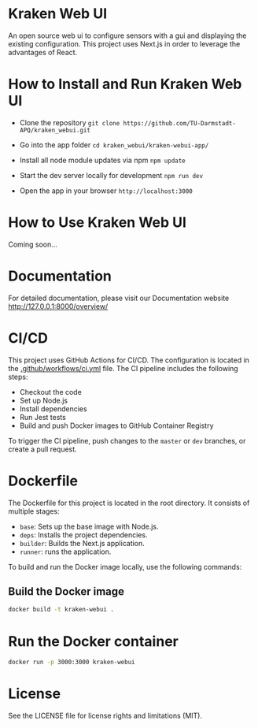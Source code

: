 # Kraken Web UI

An open source web ui to configure sensors with a gui and displaying the existing configuration. This project uses Next.js in order to leverage the advantages of React.

# How to Install and Run Kraken Web UI

- Clone the repository
  `git clone https://github.com/TU-Darmstadt-APQ/kraken_webui.git`

- Go into the app folder
  `cd kraken_webui/kraken-webui-app/`

- Install all node module updates via npm
  `npm update`

- Start the dev server locally for development
  `npm run dev`

- Open the app in your browser
  `http://localhost:3000`

# How to Use Kraken Web UI

Coming soon...

# Documentation

For detailed documentation, please visit our Documentation website http://127.0.0.1:8000/overview/

# CI/CD

This project uses GitHub Actions for CI/CD. The configuration is located in the [.github/workflows/ci.yml](.github/workflows/ci.yml) file. The CI pipeline includes the following steps:

- Checkout the code
- Set up Node.js
- Install dependencies
- Run Jest tests
- Build and push Docker images to GitHub Container Registry

To trigger the CI pipeline, push changes to the `master` or `dev` branches, or create a pull request.

# Dockerfile

The Dockerfile for this project is located in the root directory. It consists of multiple stages:

- `base`: Sets up the base image with Node.js.
- `deps`: Installs the project dependencies.
- `builder`: Builds the Next.js application.
- `runner`: runs the application.

To build and run the Docker image locally, use the following commands:

## Build the Docker image

```bash
docker build -t kraken-webui .
```

# Run the Docker container

```bash
docker run -p 3000:3000 kraken-webui
```

# License

See the LICENSE file for license rights and limitations (MIT).
